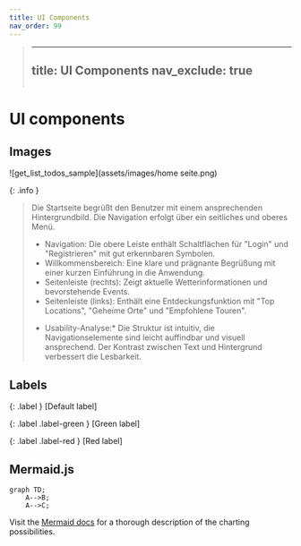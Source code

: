 ```yaml
---
title: UI Components
nav_order: 99
---
```


> ---
> title: UI Components
> nav_exclude: true
> ---
> ```

# UI components

## Images

![get_list_todos_sample](assets/images/home seite.png)

{: .info }
> Die Startseite begrüßt den Benutzer mit einem ansprechenden Hintergrundbild. Die Navigation erfolgt über ein seitliches und oberes Menü.
> - Navigation: Die obere Leiste enthält Schaltflächen für "Login" und "Registrieren" mit gut erkennbaren Symbolen.
> - Willkommensbereich: Eine klare und prägnante Begrüßung mit einer kurzen Einführung in die Anwendung.
> - Seitenleiste (rechts): Zeigt aktuelle Wetterinformationen und bevorstehende Events.
> - Seitenleiste (links): Enthält eine Entdeckungsfunktion mit "Top Locations", "Geheime Orte" und "Empfohlene Touren".
> * Usability-Analyse:* Die Struktur ist intuitiv, die Navigationselemente sind leicht auffindbar und visuell ansprechend. Der Kontrast zwischen Text und Hintergrund verbessert die Lesbarkeit.



## Labels

{: .label }
[Default label]

{: .label .label-green }
[Green label]

{: .label .label-red }
[Red label]

## Mermaid.js

```mermaid
graph TD;
    A-->B;
    A-->C;
```

Visit the [Mermaid docs](https://mermaid.js.org/intro/) for a thorough description of the charting possibilities.